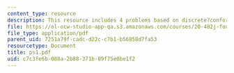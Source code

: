```yaml
---
content_type: resource
description: This resource includes 4 problems based on discrete?conformational?search.
file: https://ol-ocw-studio-app-qa.s3.amazonaws.com/courses/20-482j-foundations-of-algorithms-and-computational-techniques-in-systems-biology-spring-2006/c7c3fe6b088a2b88371b89f75e0be1f2_ps1.pdf
file_type: application/pdf
parent_uid: 7251a79f-cadc-d22c-c7b1-b56858d7fa53
resourcetype: Document
title: ps1.pdf
uid: c7c3fe6b-088a-2b88-371b-89f75e0be1f2
---
```

